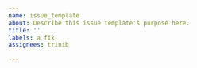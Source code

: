 ```yaml
---
name: issue_template
about: Describe this issue template's purpose here.
title: ''
labels: a fix
assignees: trinib

---
```




